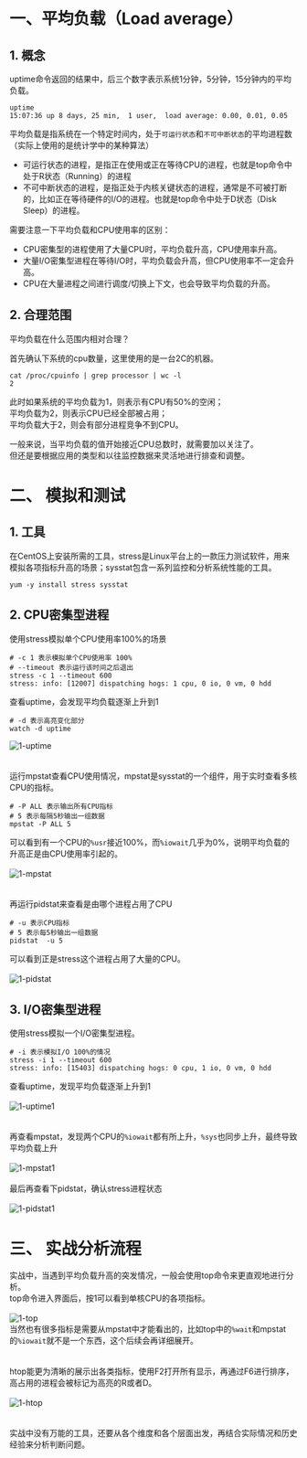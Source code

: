 # 一、平均负载（Load average）
## 1. 概念    
uptime命令返回的结果中，后三个数字表示系统1分钟，5分钟，15分钟内的平均负载。  
```
uptime
15:07:36 up 8 days, 25 min,  1 user,  load average: 0.00, 0.01, 0.05
```
平均负载是指系统在一个特定时间内，处于`可运行状态`和`不可中断状态`的平均进程数（实际上使用的是统计学中的某种算法）

- 可运行状态的进程，是指正在使用或正在等待CPU的进程，也就是top命令中处于R状态（Running）的进程
- 不可中断状态的进程，是指正处于内核关键状态的进程，通常是不可被打断的，比如正在等待硬件的I/O的进程。也就是top命令中处于D状态（Disk Sleep）的进程。  

需要注意一下平均负载和CPU使用率的区别：  
- CPU密集型的进程使用了大量CPU时，平均负载升高，CPU使用率升高。  
- 大量I/O密集型进程在等待I/O时，平均负载会升高，但CPU使用率不一定会升高。  
- CPU在大量进程之间进行调度/切换上下文，也会导致平均负载的升高。  

## 2. 合理范围
平均负载在什么范围内相对合理？  
  
首先确认下系统的cpu数量，这里使用的是一台2C的机器。 
```
cat /proc/cpuinfo | grep processor | wc -l
2
```
此时如果系统的平均负载为1，则表示有CPU有50%的空闲；  
平均负载为2，则表示CPU已经全部被占用；  
平均负载大于2，则会有部分进程竞争不到CPU。  
  
一般来说，当平均负载的值开始接近CPU总数时，就需要加以关注了。  
但还是要根据应用的类型和以往监控数据来灵活地进行排查和调整。  

# 二、 模拟和测试
## 1. 工具  
在CentOS上安装所需的工具，stress是Linux平台上的一款压力测试软件，用来模拟各项指标升高的场景；sysstat包含一系列监控和分析系统性能的工具。  
```
yum -y install stress sysstat
```
## 2. CPU密集型进程  
使用stress模拟单个CPU使用率100%的场景  
```
# -c 1 表示模拟单个CPU使用率 100%
# --timeout 表示运行该时间之后退出
stress -c 1 --timeout 600
stress: info: [12007] dispatching hogs: 1 cpu, 0 io, 0 vm, 0 hdd
```
查看uptime，会发现平均负载逐渐上升到1  
```
# -d 表示高亮变化部分
watch -d uptime  
```
![1-uptime](https://github.com/SidneyCao/Notes/blob/main/img/1-uptime.png)  
<br>
<br>
运行mpstat查看CPU使用情况，mpstat是sysstat的一个组件，用于实时查看多核CPU的指标。  
```
# -P ALL 表示输出所有CPU指标
# 5 表示每隔5秒输出一组数据
mpstat -P ALL 5
```
可以看到有一个CPU的`%usr`接近100%，而`%iowait`几乎为0%，说明平均负载的升高正是由CPU使用率引起的。
<br>  
![1-mpstat](https://github.com/SidneyCao/Notes/blob/main/img/1-mpstat.png)  
<br>
<br>
再运行pidstat来查看是由哪个进程占用了CPU   
```
# -u 表示CPU指标
# 5 表示每5秒输出一组数据
pidstat  -u 5
```
可以看到正是stress这个进程占用了大量的CPU。
<br>  
![1-pidstat](https://github.com/SidneyCao/Notes/blob/main/img/1-pidstat.png)  

## 3. I/O密集型进程
使用stress模拟一个I/O密集型进程。  
```
# -i 表示模拟I/O 100%的情况
stress -i 1 --timeout 600
stress: info: [15403] dispatching hogs: 0 cpu, 1 io, 0 vm, 0 hdd
```
查看uptime，发现平均负载逐渐上升到1
<br>   
![1-uptime1](https://github.com/SidneyCao/Notes/blob/main/img/1-uptime1.png)  
<br>
<br>
再查看mpstat，发现两个CPU的`%iowait`都有所上升，`%sys`也同步上升，最终导致平均负载上升  
<br> 
![1-mpstat1](https://github.com/SidneyCao/Notes/blob/main/img/1-mpstat1.png)
<br>
<br>
最后再查看下pidstat，确认stress进程状态  
<br> 
![1-pidstat1](https://github.com/SidneyCao/Notes/blob/main/img/1-pidstat1.png)
<br>

# 三、 实战分析流程  
实战中，当遇到平均负载升高的突发情况，一般会使用top命令来更直观地进行分析。  
top命令进入界面后，按1可以看到单核CPU的各项指标。  
<br> 
![1-top](https://github.com/SidneyCao/Notes/blob/main/img/1-top.png)  
当然也有很多指标是需要从mpstat中才能看出的，比如top中的`%wait`和mpstat的`%iowait`就不是一个东西，这个后续会再详细展开。  
<br>
<br>
htop能更为清晰的展示出各类指标，使用F2打开所有显示，再通过F6进行排序，高占用的进程会被标记为高亮的R或者D。  
<br> 
![1-htop](https://github.com/SidneyCao/Notes/blob/main/img/1-htop.png)  
<br>
<br>
实战中没有万能的工具，还要从各个维度和各个层面出发，再结合实际情况和历史经验来分析判断问题。



